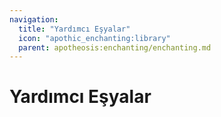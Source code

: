 ```yaml
---
navigation:
  title: "Yardımcı Eşyalar"
  icon: "apothic_enchanting:library"
  parent: apotheosis:enchanting/enchanting.md
---
```


# Yardımcı Eşyalar

<SubPages />